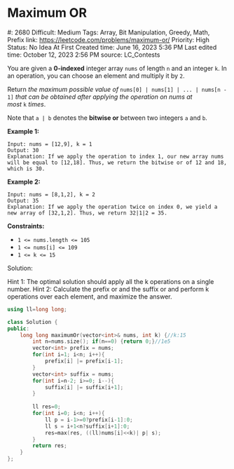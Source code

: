 # Maximum OR

#: 2680
Difficult: Medium
Tags: Array, Bit Manipulation, Greedy, Math, Prefix
link: https://leetcode.com/problems/maximum-or/
Priority: High
Status: No Idea At First
Created time: June 16, 2023 5:36 PM
Last edited time: October 12, 2023 2:56 PM
source: LC_Contests

You are given a **0-indexed** integer array `nums` of length `n` and an integer `k`. In an operation, you can choose an element and multiply it by `2`.

Return *the maximum possible value of* `nums[0] | nums[1] | ... | nums[n - 1]` *that can be obtained after applying the operation on nums at most* `k` *times*.

Note that `a | b` denotes the **bitwise or** between two integers `a` and `b`.

**Example 1:**

```
Input: nums = [12,9], k = 1
Output: 30
Explanation: If we apply the operation to index 1, our new array nums will be equal to [12,18]. Thus, we return the bitwise or of 12 and 18, which is 30.

```

**Example 2:**

```
Input: nums = [8,1,2], k = 2
Output: 35
Explanation: If we apply the operation twice on index 0, we yield a new array of [32,1,2]. Thus, we return 32|1|2 = 35.

```

**Constraints:**

- `1 <= nums.length <= 105`
- `1 <= nums[i] <= 109`
- `1 <= k <= 15`

Solution:

Hint 1: The optimal solution should apply all the k operations on a single number.
Hint 2: Calculate the prefix or and the suffix or and perform k operations over each element, and maximize the answer.

```cpp
using ll=long long;

class Solution {
public:
    long long maximumOr(vector<int>& nums, int k) {//k:15
        int n=nums.size(); if(n==0) {return 0;}//1e5
        vector<int> prefix = nums;
        for(int i=1; i<n; i++){
            prefix[i] |= prefix[i-1];
        }
        vector<int> suffix = nums;
        for(int i=n-2; i>=0; i--){
            suffix[i] |= suffix[i+1];
        }
        
        ll res=0;
        for(int i=0; i<n; i++){
            ll p = i-1>=0?prefix[i-1]:0;
            ll s = i+1<n?suffix[i+1]:0;
            res=max(res, ((ll)nums[i]<<k)| p| s);
        }
        return res;
    }
};
```